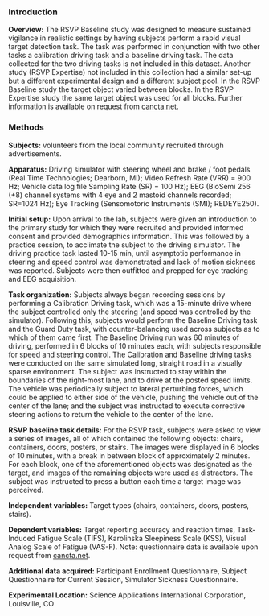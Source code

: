 ### Introduction

**Overview:** The RSVP Baseline study was designed to measure sustained vigilance in realistic settings by having subjects perform a rapid visual target detection task. The task was performed in conjunction with two other tasks a calibration driving task and a baseline driving task. The data collected for the two driving tasks is not included in this dataset. Another study (RSVP Expertise) not included in this collection had a similar set-up but a different experimental design and a different subject pool. In the RSVP Baseline study the target object varied between blocks. In the RSVP Expertise study the same target object was used for all blocks. Further information is available on request from [cancta.net](https://cancta.net).


### Methods   

**Subjects:** volunteers from the local community recruited through advertisements. 
 
**Apparatus:**  Driving simulator with steering wheel and brake / foot pedals (Real Time Technologies; Dearborn, MI); Video Refresh Rate (VRR) = 900 Hz; Vehicle data log file Sampling Rate (SR) = 100 Hz); EEG (BioSemi 256 (+8) channel systems with 4 eye and 2 mastoid channels recorded; SR=1024 Hz); Eye Tracking (Sensomotoric Instruments (SMI); REDEYE250).   

**Initial setup:** Upon arrival to the lab, subjects were given an introduction to the primary study for which they were recruited and provided informed consent and provided demographics information. This was followed by a practice session, to acclimate the subject to the driving simulator. The driving practice task lasted 10-15 min, until asymptotic performance in steering and speed control was demonstrated and lack of motion sickness was reported. Subjects were then outfitted and prepped for eye tracking and EEG acquisition. 

**Task organization:** Subjects always began recording sessions by performing a Calibration Driving task, which was a 15-minute drive where the subject controlled only the steering (and speed was controlled by the simulator). Following this, subjects would perform the Baseline Driving task and the Guard Duty task, with counter-balancing used across subjects as to which of them came first. The Baseline Driving run was 60 minutes of driving, performed in 6 blocks of 10 minutes each, with subjects responsible for speed and steering control. The Calibration and Baseline driving tasks were conducted on the same simulated long, straight road in a visually sparse environment. The subject was instructed to stay within the boundaries of the right-most lane, and to drive at the posted speed limits. The vehicle was periodically subject to lateral perturbing forces, which could be applied to either side of the vehicle, pushing the vehicle out of the center of the lane; and the subject was instructed to execute corrective steering actions to return the vehicle to the center of the lane. 

**RSVP baseline task details:** For the RSVP task, subjects were asked to view a series of images, all of which contained the following objects: chairs, containers, doors, posters, or stairs. The images were displayed in 6 blocks of 10 minutes, with a break in between block of approximately 2 minutes. For each block, one of the aforementioned objects was designated as the target, and images of the remaining objects were used as distractors. The subject was instructed to press a button each time a target image was perceived.


**Independent variables:** Target types (chairs, containers, doors, posters, stairs).

**Dependent variables:** Target reporting accuracy and reaction times, Task-Induced Fatigue Scale (TIFS), Karolinska Sleepiness Scale (KSS), Visual Analog Scale of Fatigue (VAS-F).  Note: questionnaire data is available upon request from [cancta.net](https://cancta.net).

**Additional data acquired:** Participant Enrollment Questionnaire, Subject Questionnaire for Current Session, Simulator Sickness Questionnaire.  

**Experimental Location:** Science Applications International Corporation, Louisville, CO


